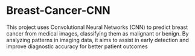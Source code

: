 # Breast-Cancer-CNN
This project uses Convolutional Neural Networks (CNN) to predict breast cancer from medical images, classifying them as malignant or benign. By analyzing patterns in imaging data, it aims to assist in early detection and improve diagnostic accuracy for better patient outcomes
